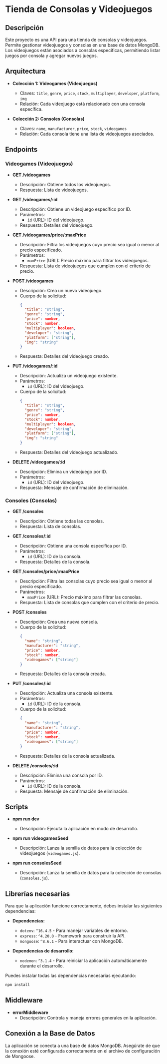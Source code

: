 # Tienda de Consolas y Videojuegos

## Descripción

Este proyecto es una API para una tienda de consolas y videojuegos. Permite gestionar videojuegos y consolas en una base de datos MongoDB. Los videojuegos están asociados a consolas específicas, permitiendo listar juegos por consola y agregar nuevos juegos.

## Arquitectura

- **Colección 1: Videogames (Videojuegos)**

  - Claves: `title`, `genre`, `price`, `stock`, `multiplayer`, `developer`, `platform`, `img`
  - Relación: Cada videojuego está relacionado con una consola específica.

- **Colección 2: Consoles (Consolas)**
  - Claves: `name`, `manufacturer`, `price`, `stock`, `videogames`
  - Relación: Cada consola tiene una lista de videojuegos asociados.

## Endpoints

### Videogames (Videojuegos)

- **GET /videogames**

  - Descripción: Obtiene todos los videojuegos.
  - Respuesta: Lista de videojuegos.

- **GET /videogames/:id**

  - Descripción: Obtiene un videojuego específico por ID.
  - Parámetros:
    - `id` (URL): ID del videojuego.
  - Respuesta: Detalles del videojuego.

- **GET /videogames/price/:maxPrice**

  - Descripción: Filtra los videojuegos cuyo precio sea igual o menor al precio especificado.
  - Parámetros:
    - `maxPrice` (URL): Precio máximo para filtrar los videojuegos.
  - Respuesta: Lista de videojuegos que cumplen con el criterio de precio.

- **POST /videogames**

  - Descripción: Crea un nuevo videojuego.
  - Cuerpo de la solicitud:
    ```json
    {
      "title": "string",
      "genre": "string",
      "price": number,
      "stock": number,
      "multiplayer": boolean,
      "developer": "string",
      "platform": ["string"],
      "img": "string"
    }
    ```
  - Respuesta: Detalles del videojuego creado.

- **PUT /videogames/:id**

  - Descripción: Actualiza un videojuego existente.
  - Parámetros:
    - `id` (URL): ID del videojuego.
  - Cuerpo de la solicitud:
    ```json
    {
      "title": "string",
      "genre": "string",
      "price": number,
      "stock": number,
      "multiplayer": boolean,
      "developer": "string",
      "platform": ["string"],
      "img": "string"
    }
    ```
  - Respuesta: Detalles del videojuego actualizado.

- **DELETE /videogames/:id**
  - Descripción: Elimina un videojuego por ID.
  - Parámetros:
    - `id` (URL): ID del videojuego.
  - Respuesta: Mensaje de confirmación de eliminación.

### Consoles (Consolas)

- **GET /consoles**

  - Descripción: Obtiene todas las consolas.
  - Respuesta: Lista de consolas.

- **GET /consoles/:id**

  - Descripción: Obtiene una consola específica por ID.
  - Parámetros:
    - `id` (URL): ID de la consola.
  - Respuesta: Detalles de la consola.

- **GET /consoles/price/:maxPrice**

  - Descripción: Filtra las consolas cuyo precio sea igual o menor al precio especificado.
  - Parámetros:
    - `maxPrice` (URL): Precio máximo para filtrar las consolas.
  - Respuesta: Lista de consolas que cumplen con el criterio de precio.

- **POST /consoles**

  - Descripción: Crea una nueva consola.
  - Cuerpo de la solicitud:
    ```json
    {
      "name": "string",
      "manufacturer": "string",
      "price": number,
      "stock": number,
      "videogames": ["string"]
    }
    ```
  - Respuesta: Detalles de la consola creada.

- **PUT /consoles/:id**

  - Descripción: Actualiza una consola existente.
  - Parámetros:
    - `id` (URL): ID de la consola.
  - Cuerpo de la solicitud:
    ```json
    {
      "name": "string",
      "manufacturer": "string",
      "price": number,
      "stock": number,
      "videogames": ["string"]
    }
    ```
  - Respuesta: Detalles de la consola actualizada.

- **DELETE /consoles/:id**
  - Descripción: Elimina una consola por ID.
  - Parámetros:
    - `id` (URL): ID de la consola.
  - Respuesta: Mensaje de confirmación de eliminación.

## Scripts

- **npm run dev**

  - Descripción: Ejecuta la aplicación en modo de desarrollo.

- **npm run videogamesSeed**

  - Descripción: Lanza la semilla de datos para la colección de videojuegos (`videogames.js`).

- **npm run consolesSeed**
  - Descripción: Lanza la semilla de datos para la colección de consolas (`consoles.js`).

## Librerías necesarias

Para que la aplicación funcione correctamente, debes instalar las siguientes dependencias:

- **Dependencias:**

  - `dotenv`: `^16.4.5` - Para manejar variables de entorno.
  - `express`: `^4.20.0` - Framework para construir la API.
  - `mongoose`: `^8.6.1` - Para interactuar con MongoDB.

- **Dependencias de desarrollo:**
  - `nodemon`: `^3.1.4` - Para reiniciar la aplicación automáticamente durante el desarrollo.

Puedes instalar todas las dependencias necesarias ejecutando:

```bash
npm install
```

## Middleware

- **errorMiddleware**
  - Descripción: Controla y maneja errores generales en la aplicación.

## Conexión a la Base de Datos

La aplicación se conecta a una base de datos MongoDB. Asegúrate de que la conexión esté configurada correctamente en el archivo de configuración de Mongoose.
